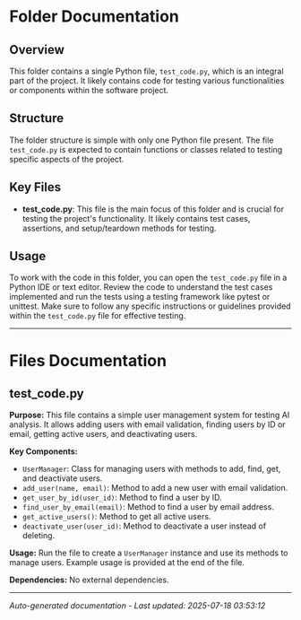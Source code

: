# Folder Documentation

## Overview
This folder contains a single Python file, `test_code.py`, which is an integral part of the project. It likely contains code for testing various functionalities or components within the software project.

## Structure
The folder structure is simple with only one Python file present. The file `test_code.py` is expected to contain functions or classes related to testing specific aspects of the project.

## Key Files
- **test_code.py**: This file is the main focus of this folder and is crucial for testing the project's functionality. It likely contains test cases, assertions, and setup/teardown methods for testing.

## Usage
To work with the code in this folder, you can open the `test_code.py` file in a Python IDE or text editor. Review the code to understand the test cases implemented and run the tests using a testing framework like pytest or unittest. Make sure to follow any specific instructions or guidelines provided within the `test_code.py` file for effective testing.

---

# Files Documentation

## test_code.py

**Purpose:** This file contains a simple user management system for testing AI analysis. It allows adding users with email validation, finding users by ID or email, getting active users, and deactivating users.

**Key Components:**
- `UserManager`: Class for managing users with methods to add, find, get, and deactivate users.
- `add_user(name, email)`: Method to add a new user with email validation.
- `get_user_by_id(user_id)`: Method to find a user by ID.
- `find_user_by_email(email)`: Method to find a user by email address.
- `get_active_users()`: Method to get all active users.
- `deactivate_user(user_id)`: Method to deactivate a user instead of deleting.

**Usage:** Run the file to create a `UserManager` instance and use its methods to manage users. Example usage is provided at the end of the file.

**Dependencies:** No external dependencies.

---
*Auto-generated documentation - Last updated: 2025-07-18 03:53:12*
